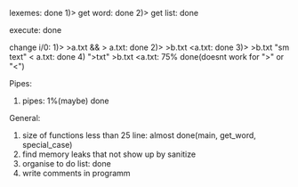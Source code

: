 lexemes: done
  1)> get word: done
  2)> get list: done

execute: done

change i/0:
  1)> >a.txt && > a.txt: done
  2)> >b.txt <a.txt: done
  3)> >b.txt "sm text" < a.txt: done
  4) ">txt" >b.txt <a.txt: 75% done(doesnt work for ">" or "<")
  
Pipes:
  1) pipes: 1%(maybe) done

General:
  1) size of functions less than 25 line: almost done(main, get_word, special_case)
  2) find memory leaks that not show up by sanitize
  3) organise to do list: done
  4) write comments in programm
